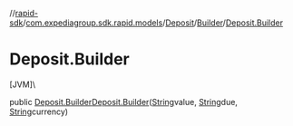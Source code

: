 //[rapid-sdk](../../../../index.md)/[com.expediagroup.sdk.rapid.models](../../index.md)/[Deposit](../index.md)/[Builder](index.md)/[Deposit.Builder](-deposit.-builder.md)

# Deposit.Builder

[JVM]\

public [Deposit.Builder](index.md)[Deposit.Builder](-deposit.-builder.md)([String](https://docs.oracle.com/javase/8/docs/api/java/lang/String.html)value, [String](https://docs.oracle.com/javase/8/docs/api/java/lang/String.html)due, [String](https://docs.oracle.com/javase/8/docs/api/java/lang/String.html)currency)
